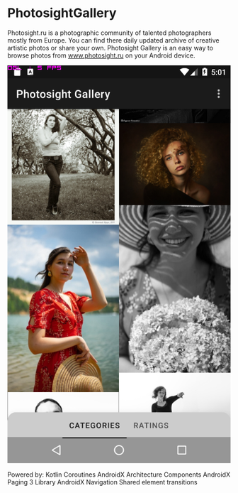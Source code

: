 # PhotosightGallery

Photosight.ru is a photographic community of talented photographers mostly from Europe. You can find there daily updated archive of creative artistic photos or share your own.
Photosight Gallery is an easy way to browse photos from www.photosight.ru on your Android device.

![screenshot1](media/screen1.png)

Powered by:
Kotlin
Coroutines
AndroidX Architecture Components
AndroidX Paging 3 Library
AndroidX Navigation
Shared element transitions
